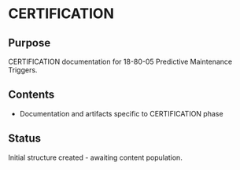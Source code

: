 # CERTIFICATION

## Purpose
CERTIFICATION documentation for 18-80-05 Predictive Maintenance Triggers.

## Contents
- Documentation and artifacts specific to CERTIFICATION phase

## Status
Initial structure created - awaiting content population.
